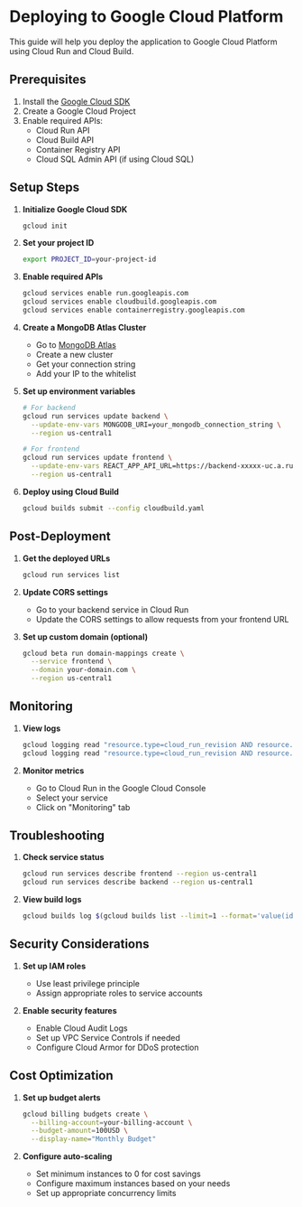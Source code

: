 # Deploying to Google Cloud Platform

This guide will help you deploy the application to Google Cloud Platform using Cloud Run and Cloud Build.

## Prerequisites

1. Install the [Google Cloud SDK](https://cloud.google.com/sdk/docs/install)
2. Create a Google Cloud Project
3. Enable required APIs:
   - Cloud Run API
   - Cloud Build API
   - Container Registry API
   - Cloud SQL Admin API (if using Cloud SQL)

## Setup Steps

1. **Initialize Google Cloud SDK**
   ```bash
   gcloud init
   ```

2. **Set your project ID**
   ```bash
   export PROJECT_ID=your-project-id
   ```

3. **Enable required APIs**
   ```bash
   gcloud services enable run.googleapis.com
   gcloud services enable cloudbuild.googleapis.com
   gcloud services enable containerregistry.googleapis.com
   ```

4. **Create a MongoDB Atlas Cluster**
   - Go to [MongoDB Atlas](https://www.mongodb.com/cloud/atlas)
   - Create a new cluster
   - Get your connection string
   - Add your IP to the whitelist

5. **Set up environment variables**
   ```bash
   # For backend
   gcloud run services update backend \
     --update-env-vars MONGODB_URI=your_mongodb_connection_string \
     --region us-central1

   # For frontend
   gcloud run services update frontend \
     --update-env-vars REACT_APP_API_URL=https://backend-xxxxx-uc.a.run.app \
     --region us-central1
   ```

6. **Deploy using Cloud Build**
   ```bash
   gcloud builds submit --config cloudbuild.yaml
   ```

## Post-Deployment

1. **Get the deployed URLs**
   ```bash
   gcloud run services list
   ```

2. **Update CORS settings**
   - Go to your backend service in Cloud Run
   - Update the CORS settings to allow requests from your frontend URL

3. **Set up custom domain (optional)**
   ```bash
   gcloud beta run domain-mappings create \
     --service frontend \
     --domain your-domain.com \
     --region us-central1
   ```

## Monitoring

1. **View logs**
   ```bash
   gcloud logging read "resource.type=cloud_run_revision AND resource.labels.service_name=frontend"
   gcloud logging read "resource.type=cloud_run_revision AND resource.labels.service_name=backend"
   ```

2. **Monitor metrics**
   - Go to Cloud Run in the Google Cloud Console
   - Select your service
   - Click on "Monitoring" tab

## Troubleshooting

1. **Check service status**
   ```bash
   gcloud run services describe frontend --region us-central1
   gcloud run services describe backend --region us-central1
   ```

2. **View build logs**
   ```bash
   gcloud builds log $(gcloud builds list --limit=1 --format='value(id)')
   ```

## Security Considerations

1. **Set up IAM roles**
   - Use least privilege principle
   - Assign appropriate roles to service accounts

2. **Enable security features**
   - Enable Cloud Audit Logs
   - Set up VPC Service Controls if needed
   - Configure Cloud Armor for DDoS protection

## Cost Optimization

1. **Set up budget alerts**
   ```bash
   gcloud billing budgets create \
     --billing-account=your-billing-account \
     --budget-amount=100USD \
     --display-name="Monthly Budget"
   ```

2. **Configure auto-scaling**
   - Set minimum instances to 0 for cost savings
   - Configure maximum instances based on your needs
   - Set up appropriate concurrency limits 